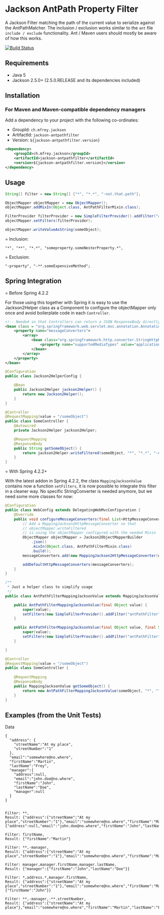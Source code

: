 
Jackson AntPath Property Filter
===============================

A Jackson Filter matching the path of the current value to serialize against the AntPathMatcher. The inclusion / exclusion works similar to the `ant` file `include / exclude` functionality. Ant / Maven users should mostly be aware of how this works.

[![Build Status](https://travis-ci.org/Antibrumm/jackson-antpathfilter.png)](https://travis-ci.org/Antibrumm/jackson-antpathfilter)

Requirements
------------

 - Java 5
 - Jackson 2.5.0+ (2.5.0.RELEASE and its dependencies included)


Installation
------------

### For Maven and Maven-compatible dependency managers
Add a dependency to your project with the following co-ordinates:

 - GroupId: `ch.mfrey.jackson`
 - ArtifactId: `jackson-antpathfilter`
 - Version: `${jackson-antpathfilter.version}`

```xml
<dependency>
	<groupId>ch.mfrey.jackson</groupId>
	<artifactId>jackson-antpathfilter</artifactId>
	<version>${jackson-antpathfilter.version}</version>
</dependency>
```

Usage
-----

```java
String[] filter = new String[] {"*", "*.*", "-not.that.path"};

ObjectMapper objectMapper = new ObjectMapper();
objectMapper.addMixIn(Object.class, AntPathFilterMixin.class);

FilterProvider filterProvider = new SimpleFilterProvider().addFilter("antPathFilter", new AntPathPropertyFilter(filter));
objectMapper.setFilters(filterProvider);

objectMapper.writeValueAsString(someObject);
```

= Inclusion:

```  
"*", "**", "*.*", "someproperty.someNesterProperty.*",
```

= Exclusion:

```
"-property", "-**.someExpensiveMethod";
```

Spring Integration
------------------

= Before Spring 4.2.2

For those using this together with Spring it is easy to use the Jackson2Helper class as a Component to configure the objectMapper only once and avoid boilerplate code in each `Controller`.
```xml
<!-- Needed so that Controllers can return a JSON ResponseBody directly as a String result (produced by Jackson2Helper) -->
<bean class = "org.springframework.web.servlet.mvc.annotation.AnnotationMethodHandlerAdapter">
    <property name="messageConverters">
        <array>
            <bean class="org.springframework.http.converter.StringHttpMessageConverter">
                <property name="supportedMediaTypes" value="application/json; charset=UTF-8" />
            </bean>
        </array>
    </property>
</bean>
```

```java
@Configuration
public class Jackson2HelperConfig {

    @Bean
    public Jackson2Helper jackson2Helper() {
    	return new Jackson2Helper();
    }
}
```

```java
@Controller
@RequestMapping(value = "/someObject")
public class SomeController {
    @Autowired
    private Jackson2Helper jackson2Helper;

    @RequestMapping
    @ResponseBody
    public String getSomeObject() {
        return jackson2Helper.writeFiltered(someObject, "*", "*.*", "-not.that.path");
    }
}
```

= With Spring 4.2.2+

With the latest addon in Spring 4.2.2, the class `MappingJacksonValue` contains now a function `setFilters`, it is now possible to integrate this filter in a cleaner way. No specific StringConverter is needed anymore, but we need some more classes for now:
```java
@Configuration
public class WebConfig extends DelegatingWebMvcConfiguration {
    @Override
    public void configureMessageConverters(final List<HttpMessageConverter<?>> messageConverters) {
        // Add a MappingJackson2HttpMessageConverter so that
        // objectMapper.writeFiltered
        // is using the objectMapper configured with the needed Mixin
        ObjectMapper objectMapper = Jackson2ObjectMapperBuilder
            .json()
            .mixIn(Object.class, AntPathFilterMixin.class)
            .build();
        messageConverters.add(new MappingJackson2HttpMessageConverter(objectMapper));

        addDefaultHttpMessageConverters(messageConverters);
    }
}
```

```java
/**
 * Just a helper class to simplify usage
 */
public class AntPathFilterMappingJacksonValue extends MappingJacksonValue {

    public AntPathFilterMappingJacksonValue(final Object value) {
        super(value);
        setFilters(new SimpleFilterProvider().addFilter("antPathFilter", new AntPathPropertyFilter("**")));
    }

    public AntPathFilterMappingJacksonValue(final Object value, final String... filters) {
        super(value);
        setFilters(new SimpleFilterProvider().addFilter("antPathFilter", new AntPathPropertyFilter(filters)));
    }

}
```

```java
@Controller
@RequestMapping(value = "/someObject")
public class SomeController {
    
    @RequestMapping
    @ResponseBody
    public MappingJacksonValue getSomeObject() {
        return new AntPathFilterMappingJacksonValue(someObject, "*", "*.*", "-not.that.path");
    }
}
```

Examples (from the Unit Tests)
------------------------------

Data
```
{
  "address": {
    "streetName":"At my place",
    "streetNumber":"1"
  },
  "email":"somewhere@no.where",
  "firstName":"Martin",
  "lastName":"Frey",
  "manager":{
    "address":null,
    "email":"john.doe@no.where",
    "firstName":"John",
    "lastName":"Doe",
    "manager":null
  }
}
    
```

```
Filter: **,
Result: {"address":{"streetName":"At my place","streetNumber":"1"},"email":"somewhere@no.where","firstName":"Martin","lastName":"Frey","manager":{"address":null,"email":"john.doe@no.where","firstName":"John","lastName":"Doe","manager":null}}
```
    
```
Filter: firstName,
Result: {"firstName":"Martin"}
```

```
Filter: **,-manager,
Result: {"address":{"streetName":"At my place","streetNumber":"1"},"email":"somewhere@no.where","firstName":"Martin","lastName":"Frey"}
```

```
Filter: manager,manager.firstName,manager.lastName,
Result: {"manager":{"firstName":"John","lastName":"Doe"}}
```

```
Filter: *,address.*,manager.firstName,
Result: {"address":{"streetName":"At my place","streetNumber":"1"},"email":"somewhere@no.where","firstName":"Martin","lastName":"Frey","manager":{"firstName":"John"}}
```

```
Filter: **,-manager,-**.streetNumber,
Result: {"address":{"streetName":"At my place"},"email":"somewhere@no.where","firstName":"Martin","lastName":"Frey"}
```
